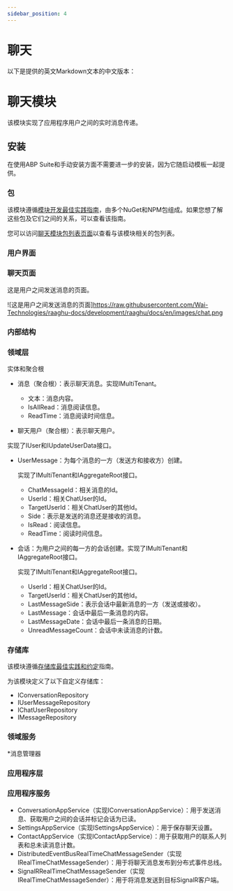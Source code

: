 ```yaml
---
sidebar_position: 4
---
```


# 聊天
以下是提供的英文Markdown文本的中文版本：

# 聊天模块

该模块实现了应用程序用户之间的实时消息传递。

安装
------------

在使用ABP Suite和手动安装方面不需要进一步的安装，因为它随启动模板一起提供。

### 包

该模块遵循[模块开发最佳实践指南](https://docs.abp.io/en/abp/latest/Best-Practices/Index)，由多个NuGet和NPM包组成。如果您想了解这些包及它们之间的关系，可以查看该指南。

您可以访问[聊天模块包列表页面](https://abp.io/packages?moduleName=Volo.Chat)以查看与该模块相关的包列表。

### 用户界面

### 聊天页面

这是用户之间发送消息的页面。

![这是用户之间发送消息的页面]https://raw.githubusercontent.com/Wai-Technologies/raaghu-docs/development/raaghu/docs/en/images/chat.png

### 内部结构

### 领域层

实体和聚合根

* 消息（聚合根）：表示聊天消息。实现IMultiTenant。

  * 文本：消息内容。
  * IsAllRead：消息阅读信息。
  * ReadTime：消息阅读时间信息。
* 聊天用户（聚合根）：表示聊天用户。

实现了IUser和IUpdateUserData接口。

* UserMessage：为每个消息的一方（发送方和接收方）创建。

  实现了IMultiTenant和IAggregateRoot接口。

  * ChatMessageId：相关消息的Id。
  * UserId：相关ChatUser的Id。
  * TargetUserId：相关ChatUser的其他Id。
  * Side：表示是发送的消息还是接收的消息。
  * IsRead：阅读信息。
  * ReadTime：阅读时间信息。
* 会话：为用户之间的每一方的会话创建。实现了IMultiTenant和IAggregateRoot接口。

  实现了IMultiTenant和IAggregateRoot接口。

  * UserId：相关ChatUser的Id。
  * TargetUserId：相关ChatUser的其他Id。
  * LastMessageSide：表示会话中最新消息的一方（发送或接收）。
  * LastMessage：会话中最后一条消息的内容。
  * LastMessageDate：会话中最后一条消息的日期。
  * UnreadMessageCount：会话中未读消息的计数。

### 存储库

该模块遵循[存储库最佳实践和约定](https://docs.abp.io/en/abp/latest/Best-Practices/Repositories)指南。

为该模块定义了以下自定义存储库：

* IConversationRepository
* IUserMessageRepository
* IChatUserRepository
* IMessageRepository

### 领域服务

*消息管理器

### 应用程序层

### 应用程序服务

* ConversationAppService（实现IConversationAppService）：用于发送消息、获取用户之间的会话并标记会话为已读。
* SettingsAppService（实现ISettingsAppService）：用于保存聊天设置。
* ContactAppService（实现IContactAppService）：用于获取用户的联系人列表和总未读消息计数。
* DistributedEventBusRealTimeChatMessageSender（实现IRealTimeChatMessageSender）：用于将聊天消息发布到分布式事件总线。
* SignalRRealTimeChatMessageSender（实现IRealTimeChatMessageSender）：用于将消息发送到目标SignalR客户端。
